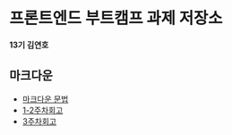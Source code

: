 # 프론트엔드 부트캠프 과제 저장소

**13기 김연호**

## 마크다운

- [마크다운 문법](./src/md/markdown.md)
- [1-2주차회고](./src/md/retrospect.md)
- [3주차회고](./src/avatars/avatars.md)
